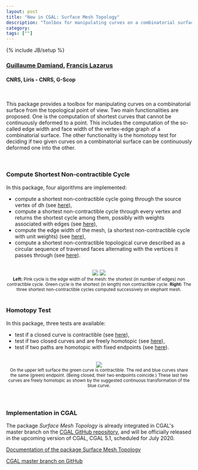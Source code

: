 ```yaml
---
layout: post
title: "New in CGAL: Surface Mesh Topology"
description: "Toolbox for manipulating curves on a combinatorial surface from the topological point of view"
category:
tags: [""]
---
```

{% include JB/setup %}

<h3><a href="https://perso.liris.cnrs.fr/guillaume.damiand/index.php?lang=en">Guillaume Damiand</a>, <a href="https://pagesperso.g-scop.grenoble-inp.fr/~lazarusf/">Francis Lazarus</a></h3>
<h4>CNRS, Liris - CNRS, G-Scop</h4>

<br>

<p>This package provides a toolbox for manipulating curves on a combinatorial surface from the topological point of view. Two main functionalities are proposed. One is the computation of shortest curves that cannot be continuously deformed to a point. This includes the computation of the so-called edge width and face width of the vertex-edge graph of a combinatorial surface. The other functionality is the homotopy test for deciding if two given curves on a combinatorial surface can be continuously deformed one into the other.<p>

<br>

<h3>Compute Shortest Non-contractible Cycle</h3>

<p>In this package, four algorithms are implemented:</p>

<ul>
<li>compute a shortest non-contractible cycle going through the source vertex of dh
(see <a href="https://cgal.geometryfactory.com/CGAL/doc/master/Surface_mesh_topology/classCGAL_1_1Surface__mesh__topology_1_1Curves__on__surface__topology.html#a10cf61303431fd08fd6b79fb37d2756e">here</a>),</li>
<li>compute a shortest non-contractible cycle through every vertex and returns the shortest cycle among them, possibly with weights associated with edges
(see <a href="https://cgal.geometryfactory.com/CGAL/doc/master/Surface_mesh_topology/classCGAL_1_1Surface__mesh__topology_1_1Curves__on__surface__topology.html#ab4a3ec02fe8bcfad6bb45a2b11046e95">here</a>),</li>
<li>compute the edge width of the mesh, (a shortest non-contractible cycle with unit weights)
(see <a href="https://cgal.geometryfactory.com/CGAL/doc/master/Surface_mesh_topology/classCGAL_1_1Surface__mesh__topology_1_1Curves__on__surface__topology.html#ab3f9842e89ec2fa60efa90586ba8f75a">here</a>),</li>
<li>compute a shortest non-contractible topological curve described as a circular sequence of traversed faces alternating with the vertices it passes through
(see <a href="https://cgal.geometryfactory.com/CGAL/doc/master/Surface_mesh_topology/classCGAL_1_1Surface__mesh__topology_1_1Curves__on__surface__topology.html#afc5fc6cdd80c7fb053cb959e9c534cc1">here</a>).</li>
</ul>

<br>
<div style="text-align:center;">
  <a href="../../../../images/edge-width.png"><img src="../../../../images/edge-width.png" style="max-width:45%"/></a>
  <a href="../../../../images/elephant-shortest-cycle.png"><img src="../../../../images/elephant-shortest-cycle.png" style="max-width:45%"/></a><br>
  <small><b>Left:</b> Pink cycle is the edge width of the mesh: the shortest (in number of edges) non contractible cycle. Green cycle is the shortest (in length) non contractible cycle. <b>Right:</b> The three shortest non-contractible cycles computed successively on elephant mesh.</small>
</div>
<br>

<h3>Homotopy Test</h3>

<p>In this package, three tests are available:</p>
<ul>
<li>test if a closed curve is contractible
(see <a href="https://cgal.geometryfactory.com/CGAL/doc/master/Surface_mesh_topology/classCGAL_1_1Surface__mesh__topology_1_1Curves__on__surface__topology.html#a816ad97901765d303ee5fa50fc8a0d0b">here</a>),</li>
<li>test if two closed curves and are freely homotopic
(see <a href="https://cgal.geometryfactory.com/CGAL/doc/master/Surface_mesh_topology/classCGAL_1_1Surface__mesh__topology_1_1Curves__on__surface__topology.html#a85fc4a1f20c84073814251af6912539d">here</a>),</li>
<li>test if two paths are homotopic with fixed endpoints
(see <a href="https://cgal.geometryfactory.com/CGAL/doc/master/Surface_mesh_topology/classCGAL_1_1Surface__mesh__topology_1_1Curves__on__surface__topology.html#a05dba41f3012ec7747aa215e2af2f152">here</a>).</li>
</ul>

<br>
<div style="text-align:center;">
  <a href="../../../../images/free-vs-fixed-endpoints.svg"><img src="../../../../images/free-vs-fixed-endpoints.svg" style="max-width:95%"/></a><br>
  <small>On the upper left surface the green curve is contractible. The red and blue curves share the same (green) endpoint. (Being closed, their two endpoints coincide.) These last two curves are freely homotopic as shown by the suggested continuous transformation of the blue curve.</small>
</div>
<br>

<br>

<h3>Implementation in CGAL</h3>

<p>The package <em>Surface Mesh Topology</em> is already integrated in CGAL's master branch
on the <a href="https://github.com/CGAL/cgal/">CGAL GitHub repository</a>, and will be
officially released in the upcoming version of CGAL, CGAL 5.1, scheduled for July 2020.</p>

<i class="glyphicon glyphicon-book"></i>
<a href="https://cgal.geometryfactory.com/CGAL/doc/master/Surface_mesh_topology/index.html">Documentation of the package Surface Mesh Topology</a> <br>

<i class="glyphicon glyphicon-download"></i>
<a href="https://github.com/CGAL/cgal/tree/master">CGAL master branch on GitHub</a>
